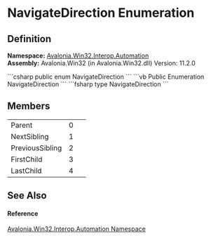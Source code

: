 # NavigateDirection Enumeration




## Definition
**Namespace:** <a href="N_Avalonia_Win32_Interop_Automation">Avalonia.Win32.Interop.Automation</a>  
**Assembly:** Avalonia.Win32 (in Avalonia.Win32.dll) Version: 11.2.0

<Tabs groupId="api-code-preview">
<TabItem value="csharp" label="C#">
```csharp
public enum NavigateDirection
```
</TabItem>
<TabItem value="vb" label="VB">
```vb
Public Enumeration NavigateDirection
```
</TabItem>
<TabItem value="fsharp" label="F#">
```fsharp
type NavigateDirection
```
</TabItem>
</Tabs>



## Members
<table>
<tr>
<td>Parent</td>
<td>0</td>
<td> </td>
</tr>
<tr>
<td>NextSibling</td>
<td>1</td>
<td> </td>
</tr>
<tr>
<td>PreviousSibling</td>
<td>2</td>
<td> </td>
</tr>
<tr>
<td>FirstChild</td>
<td>3</td>
<td> </td>
</tr>
<tr>
<td>LastChild</td>
<td>4</td>
<td> </td>
</tr>
</table>

## See Also


#### Reference
<a href="N_Avalonia_Win32_Interop_Automation">Avalonia.Win32.Interop.Automation Namespace</a>  
